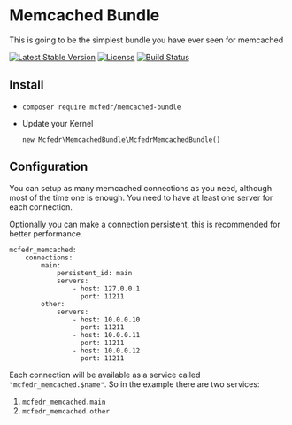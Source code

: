 # Memcached Bundle

This is going to be the simplest bundle you have ever seen for memcached

[![Latest Stable Version](https://poser.pugx.org/mcfedr/memcached-bundle/v/stable.png)](https://packagist.org/packages/mcfedr/memcached-bundle)
[![License](https://poser.pugx.org/mcfedr/memcached-bundle/license.png)](https://packagist.org/packages/mcfedr/memcached-bundle)
[![Build Status](https://travis-ci.org/mcfedr/memcached-bundle.svg?branch=master)](https://travis-ci.org/mcfedr/memcached-bundle)

## Install

* `composer require mcfedr/memcached-bundle`

* Update your Kernel

    `new Mcfedr\MemcachedBundle\McfedrMemcachedBundle()`

## Configuration

You can setup as many memcached connections as you need, although most of the time one is enough.
You need to have at least one server for each connection.

Optionally you can make a connection persistent, this is recommended for better performance.

    mcfedr_memcached:
        connections:
            main:
                persistent_id: main
                servers:
                    - host: 127.0.0.1
                      port: 11211
            other:
                servers:
                    - host: 10.0.0.10
                      port: 11211
                    - host: 10.0.0.11
                      port: 11211
                    - host: 10.0.0.12
                      port: 11211

Each connection will be available as a service called `"mcfedr_memcached.$name"`.
So in the example there are two services:

1. `mcfedr_memcached.main`
1. `mcfedr_memcached.other`

